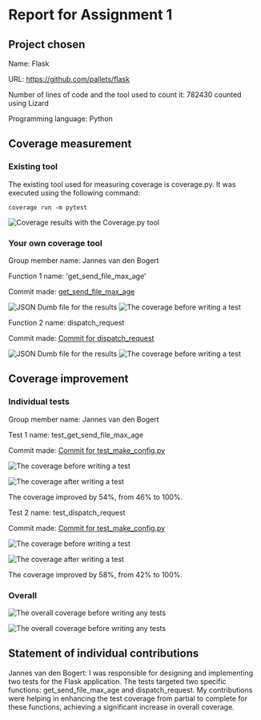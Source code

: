 # Report for Assignment 1

## Project chosen

Name: Flask

URL: https://github.com/pallets/flask

Number of lines of code and the tool used to count it: 782430 counted using Lizard

Programming language: Python

## Coverage measurement

### Existing tool

The existing tool used for measuring coverage is coverage.py. It was executed using the following command: 

```coverage run -m pytest```

![Coverage results with the Coverage.py tool](./images/Coverage.png)

### Your own coverage tool

Group member name: Jannes van den Bogert

Function 1 name: 'get_send_file_max_age'

Commit made: [get_send_file_max_age](https://github.com/pallets/flask/commit/3c984992b97935e17d8f2d42c84128b397cd0e7e)

![JSON Dumb file for the results](./images/JsonDumpDisGet.png)
![The coverage before writing a test](./images/Old_Get_Send_File_Max.png)


Function 2 name: dispatch_request

Commit made: [Commit for dispatch_request](https://github.com/pallets/flask/commit/3c984992b97935e17d8f2d42c84128b397cd0e7e)

![JSON Dumb file for the results](./images/JsonDumpDisGet.png)
![The coverage before writing a test](./images/Old_Dispatch.png)

## Coverage improvement

### Individual tests

Group member name: Jannes van den Bogert

Test 1 name: test_get_send_file_max_age

Commit made: [Commit for test_make_config.py](https://github.com/pallets/flask/compare/main...wasimic311:flask:dev_test_jannes)

![The coverage before writing a test](./images/Old_Get_Send_File_Max.png)

![The coverage after writing a test](./images/New_Get_Send_File_Max.png)

The coverage improved by 54%, from 46% to 100%.

Test 2 name: test_dispatch_request

Commit made: [Commit for test_make_config.py](https://github.com/pallets/flask/compare/main...wasimic311:flask:dev_test_jannes)

![The coverage before writing a test](./images/Old_Dispatch.png)

![The coverage after writing a test](./images/New_Dispatch.png)

The coverage improved by 58%, from 42% to 100%.

### Overall

![The overall coverage before writing any tests](./images/Coverage.png)

![The overall coverage before writing any tests](./images/New_Total_Coverage.png)

## Statement of individual contributions

Jannes van den Bogert: I was responsible for designing and implementing two tests for the Flask application. The tests targeted two specific functions: get_send_file_max_age and dispatch_request. My contributions were helping in enhancing the test coverage from partial to complete for these functions, achieving a significant increase in overall coverage.